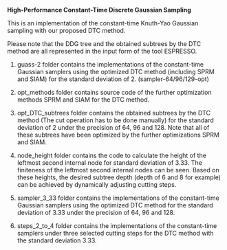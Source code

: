 **High-Performance Constant-Time Discrete Gaussian Sampling**

This is an implementation of the constant-time Knuth-Yao Gaussian sampling with our proposed DTC method.  

Please note that the DDG tree and the obtained subtrees by the DTC method are all represented in the input form of the tool ESPRESSO.

1. guass-2 
   folder contains the implementations of the constant-time Gaussian samplers using the optimized DTC method (including SPRM and SIAM)
   for the standard deviation of 2. (sampler-64/96/129-opt)

2. opt_methods 
   folder contains source code of the further optimization methods SPRM and SIAM for the DTC method.

3. opt_DTC_subtrees 
   folder contains the obtained subtrees by the DTC method (The cut operation has to be done manually) 
   for the standard deviation of 2 under the precision of 64, 96 and 128. 
   Note that all of these subtrees have been optimized by the further optimizations SPRM and SIAM.

4. node_height 
   folder contains the code to calculate the height of the leftmost second internal node for standard deviation of 3.33. 
   The finiteness of the leftmost second internal nodes can be seen. 
   Based on these heights, the desired subtree depth (depth of 6 and 8 for example) can be achieved by dynamically adjusting cutting steps. 

5. sampler_3_33 
   folder contains the implementations of the constant-time Gaussian samplers using the optimized DTC method 
   for the standard deviation of 3.33 under the precision of 64, 96 and 128.

6. steps_2_to_4 
   folder contains the implementations of the constant-time samplers under three selected cutting steps for the DTC method 
   with the standard deviation 3.33.
